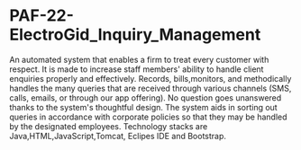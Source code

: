 # PAF-22-ElectroGid_Inquiry_Management
An automated system that enables a firm to treat every customer with respect. It is made to increase staff members' ability to handle client enquiries properly and effectively.
Records, bills,monitors, and methodically handles the many queries that are received through various channels (SMS, calls, emails, or through our app offering). No question goes unanswered thanks to the system's thoughtful design. The system aids in sorting out queries in accordance with corporate policies so that they may be handled by the designated employees. Technology stacks are Java,HTML,JavaScript,Tomcat, Eclipes IDE and Bootstrap. 
